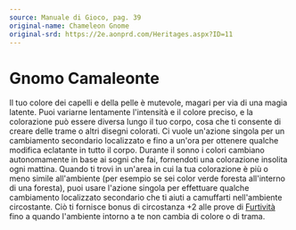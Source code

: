```yaml
---
source: Manuale di Gioco, pag. 39
original-name: Chameleon Gnome
original-srd: https://2e.aonprd.com/Heritages.aspx?ID=11
---
```


# Gnomo Camaleonte

Il tuo colore dei capelli e della pelle è mutevole, magari per via di una magia
latente. Puoi variarne lentamente l'intensità e il colore preciso, e la
colorazione può essere diversa lungo il tuo corpo, cosa che ti consente di
creare delle trame o altri disegni colorati. Ci vuole un'azione singola per un
cambiamento secondario localizzato e fino a un'ora per ottenere qualche modifica
eclatante in tutto il corpo. Durante il sonno i colori cambiano autonomamente in
base ai sogni che fai, fornendoti una colorazione insolita ogni mattina. Quando
ti trovi in un'area in cui la tua colorazione è più o meno simile all'ambiente
(per esempio se sei color verde foresta all'interno di una foresta), puoi usare
l'azione singola per effettuare qualche cambiamento localizzato secondario che
ti aiuti a camuffarti nell'ambiente circostante. Ciò ti fornisce bonus di
circostanza +2 alle prove di [Furtività](/abilita/furtivita) fino a quando
l'ambiente intorno a te non cambia di colore o di trama.
